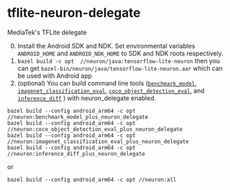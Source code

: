 # tflite-neuron-delegate
MediaTek's TFLite delegate

0. Install the Android SDK and NDK. Set environmental variables `ANDROID_HOME` and `ANDROID_NDK_HOME` to SDK and NDK roots respectively.
1. `bazel build -c opt  //neuron/java:tensorflow-lite-neuron` then you can get `bazel-bin/neuron/java/tensorflow-lite-neuron.aar` which can be used with Android app
2. (optional) You can build command line tools ([`benchmark_model`](https://github.com/tensorflow/tensorflow/tree/master/tensorflow/lite/tools/benchmark), [`imagenet_classification_eval`](https://github.com/tensorflow/tensorflow/tree/master/tensorflow/lite/tools/evaluation/tasks/imagenet_image_classification), [`coco_object_detection_eval`](https://github.com/tensorflow/tensorflow/tree/master/tensorflow/lite/tools/evaluation/tasks/coco_object_detection), and [`inference_diff`](https://github.com/tensorflow/tensorflow/tree/master/tensorflow/lite/tools/evaluation/tasks/inference_diff) ) with neuron_delegate enabled.
```
bazel build --config android_arm64 -c opt //neuron:benchmark_model_plus_neuron_delegate
bazel build --config android_arm64 -c opt //neuron:coco_object_detection_eval_plus_neuron_delegate
bazel build --config android_arm64 -c opt //neuron:imagenet_classification_eval_plus_neuron_delegate
bazel build --config android_arm64 -c opt //neuron:inference_diff_plus_neuron_delegate
```
or
```
bazel build --config android_arm64 -c opt //neuron:all
```
